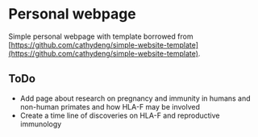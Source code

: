 # Personal webpage

Simple personal webpage with template borrowed from [https://github.com/cathydeng/simple-website-template](https://github.com/cathydeng/simple-website-template).

## ToDo

* Add page about research on pregnancy and immunity in humans and non-human primates and how HLA-F may be involved
* Create a time line of discoveries on HLA-F and reproductive immunology
